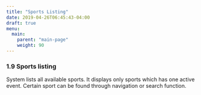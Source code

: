 ```yaml
---
title: "Sports Listing"
date: 2019-04-26T06:45:43-04:00
draft: true
menu:
  main:
    parent: "main-page"
    weight: 90
---
```


### 1.9 Sports listing

System lists all available sports. It displays only sports which has one active event. Certain sport can be found through navigation or search function.
